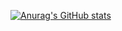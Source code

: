[![Anurag's GitHub stats](https://github-readme-stats.vercel.app/api?username=anuraghazra)](https://github.com/IbrahimSam96/github-readme-stats)
